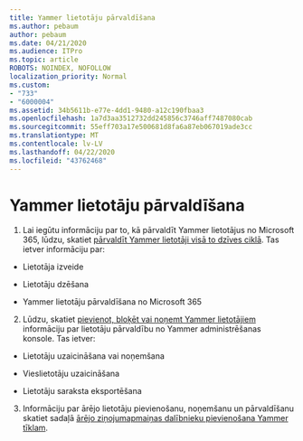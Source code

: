 ```yaml
---
title: Yammer lietotāju pārvaldīšana
ms.author: pebaum
author: pebaum
ms.date: 04/21/2020
ms.audience: ITPro
ms.topic: article
ROBOTS: NOINDEX, NOFOLLOW
localization_priority: Normal
ms.custom:
- "733"
- "6000004"
ms.assetid: 34b5611b-e77e-4dd1-9480-a12c190fbaa3
ms.openlocfilehash: 1a7d3aa3512732dd245856c3746aff7487080cab
ms.sourcegitcommit: 55eff703a17e500681d8fa6a87eb067019ade3cc
ms.translationtype: MT
ms.contentlocale: lv-LV
ms.lasthandoff: 04/22/2020
ms.locfileid: "43762468"
---
```

# <a name="managing-yammer-users"></a>Yammer lietotāju pārvaldīšana

1. Lai iegūtu informāciju par to, kā pārvaldīt Yammer lietotājus no Microsoft 365, lūdzu, skatiet [pārvaldīt Yammer lietotāji visā to dzīves ciklā](https://docs.microsoft.com/yammer/manage-yammer-users/manage-users-across-their-lifecycle). Tas ietver informāciju par:

  - Lietotāja izveide

  - Lietotāju dzēšana

  - Yammer lietotāju pārvaldīšana no Microsoft 365

2. Lūdzu, skatiet [pievienot, bloķēt vai noņemt Yammer lietotājiem](https://alchemyportal.azurewebsites.net/Rule/ManageYammer%20users%20across%20their%20lifecycle%20from%20Office%20365) informāciju par lietotāju pārvaldību no Yammer administrēšanas konsole. Tas ietver:

  - Lietotāju uzaicināšana vai noņemšana

  - Vieslietotāju uzaicināšana

  - Lietotāju saraksta eksportēšana

3. Informāciju par ārējo lietotāju pievienošanu, noņemšanu un pārvaldīšanu skatiet sadaļā [ārējo ziņojumapmaiņas dalībnieku pievienošana Yammer tīklam](https://docs.microsoft.com/yammer/work-with-external-users/add-external-participants).
